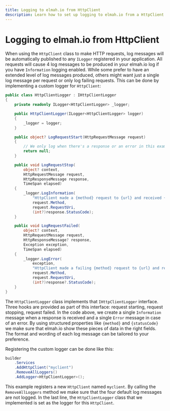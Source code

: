 ```yaml
---
title: Logging to elmah.io from HttpClient
description: Learn how to set up logging to elmah.io from a HttpClient. With a custom logger you can decide how you want to log from using a HttpClient.
---
```


# Logging to elmah.io from HttpClient

When using the `HttpClient` class to make HTTP requests, log messages will be automatically published to any `ILogger` registered in your application. All requests will cause 4 log messages to be produced in your elmah.io log if you have `Information` logging enabled. While some prefer to have an extended level of log messages produced, others might want just a single log message per request or only log failing requests. This can be done by implementing a custom logger for `HttpClient`:

```csharp
public class HttpClientLogger : IHttpClientLogger
{
    private readonly ILogger<HttpClientLogger> _logger;

    public HttpClientLogger(ILogger<HttpClientLogger> logger)
    {
        _logger = logger;
    }

    public object? LogRequestStart(HttpRequestMessage request)
    {
        // We only log when there's a response or an error in this example.
        return null;
    }

    public void LogRequestStop(
        object? context,
        HttpRequestMessage request,
        HttpResponseMessage response,
        TimeSpan elapsed)
    {
        _logger.LogInformation(
            "HttpClient made a {method} request to {url} and received {statusCode}",
            request.Method,
            request.RequestUri,
            (int?)response.StatusCode);
    }

    public void LogRequestFailed(
        object? context,
        HttpRequestMessage request,
        HttpResponseMessage? response,
        Exception exception,
        TimeSpan elapsed)
    {
        _logger.LogError(
            exception,
            "HttpClient made a failing {method} request to {url} and received {statusCode}",
            request.Method,
            request.RequestUri,
            (int?)response?.StatusCode);
    }
}
```

The `HttpClientLogger` class implements that `IHttpClientLogger` interface. Three hooks are provided as part of this interface: request starting, request stopping, request failed. In the code above, we create a single `Information` message when a response is received and a single `Error` message in case of an error. By using structured properties like `{method}` and `{statusCode}` we make sure that elmah.io show these pieces of data in the right fields. The format and wording of each log message can be tailored to your preference.

Registering the custom logger can be done like this:

```csharp
builder
    .Services
    .AddHttpClient("myclient")
    .RemoveAllLoggers()
    .AddLogger<HttpClientLogger>();
```

This example registers a new `HttpClient` named `myclient`. By calling the `RemoveAllLoggers` method we make sure that the four default log messages are not logged. In the last line, the `HttpClientLogger` class that we implemented is set as the logger for this `HttpClient`.